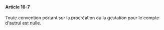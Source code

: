 #### Article 16-7

Toute convention portant sur la procréation ou la gestation pour le compte d'autrui est nulle.

